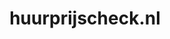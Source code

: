 ---
layout: post
title: "huurprijscheck.nl"
internal_url: "/dutchgov/huurprijscheck.nl.html"
subdomains_count: 2
all_subdomains_count: 2
urls_count: 2
ssl_rank: 0
http_rank: 75
url_link: /data/huurprijscheck.nl/urls.txt
all_subdomains_link: /data/huurprijscheck.nl/all_subdomains.txt
subdomains_link: /data/huurprijscheck.nl/subdomains.txt
categories: dutchgov
---